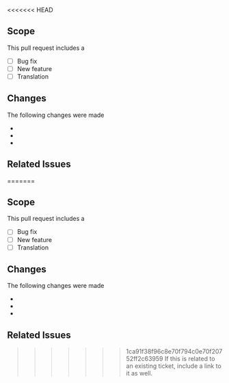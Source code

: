 <<<<<<< HEAD
## Scope
This pull request includes a

- [ ] Bug fix
- [ ] New feature
- [ ] Translation

## Changes
The following changes were made

-
-
-

## Related Issues
=======
## Scope
This pull request includes a

- [ ] Bug fix
- [ ] New feature
- [ ] Translation

## Changes
The following changes were made

-
-
-

## Related Issues
>>>>>>> 1ca91f38f96c8e70f794c0e70f20752ff2c63959
If this is related to an existing ticket, include a link to it as well.